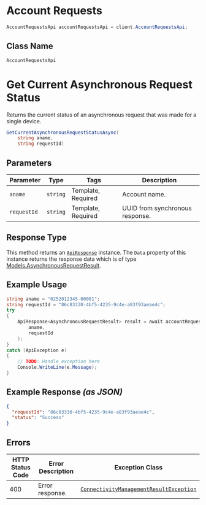 # Account Requests

```csharp
AccountRequestsApi accountRequestsApi = client.AccountRequestsApi;
```

## Class Name

`AccountRequestsApi`


# Get Current Asynchronous Request Status

Returns the current status of an asynchronous request that was made for a single device.

```csharp
GetCurrentAsynchronousRequestStatusAsync(
    string aname,
    string requestId)
```

## Parameters

| Parameter | Type | Tags | Description |
|  --- | --- | --- | --- |
| `aname` | `string` | Template, Required | Account name. |
| `requestId` | `string` | Template, Required | UUID from synchronous response. |

## Response Type

This method returns an [`ApiResponse`](../../doc/api-response.md) instance. The `Data` property of this instance returns the response data which is of type [Models.AsynchronousRequestResult](../../doc/models/asynchronous-request-result.md).

## Example Usage

```csharp
string aname = "0252012345-00001";
string requestId = "86c83330-4bf5-4235-9c4e-a83f93aeae4c";
try
{
    ApiResponse<AsynchronousRequestResult> result = await accountRequestsApi.GetCurrentAsynchronousRequestStatusAsync(
        aname,
        requestId
    );
}
catch (ApiException e)
{
    // TODO: Handle exception here
    Console.WriteLine(e.Message);
}
```

## Example Response *(as JSON)*

```json
{
  "requestId": "86c83330-4bf5-4235-9c4e-a83f93aeae4c",
  "status": "Success"
}
```

## Errors

| HTTP Status Code | Error Description | Exception Class |
|  --- | --- | --- |
| 400 | Error response. | [`ConnectivityManagementResultException`](../../doc/models/connectivity-management-result-exception.md) |

